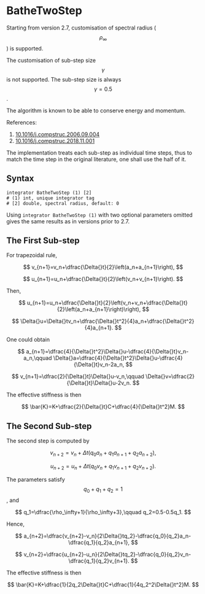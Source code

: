 # BatheTwoStep

Starting from version 2.7, customisation of spectral radius ($$\rho_\infty$$) is supported.

The customisation of sub-step size $$\gamma$$ is not supported. The sub-step size is always $$\gamma=0.5$$.

The algorithm is known to be able to conserve energy and momentum.

References:

1. [10.1016/j.compstruc.2006.09.004](https://doi.org/10.1016/j.compstruc.2006.09.004)
2. [10.1016/j.compstruc.2018.11.001](https://doi.org/10.1016/j.compstruc.2018.11.001)

The implementation treats each sub-step as individual time steps, thus to match the time step in the original literature, one shall use the half of it.

## Syntax

```
integrator BatheTwoStep (1) [2]
# (1) int, unique integrator tag
# [2] double, spectral radius, default: 0
```

Using `integrator BatheTwoStep (1)` with two optional parameters omitted gives the same results as in versions prior 
to 2.7.

## The First Sub-step

For trapezoidal rule,

$$
v_{n+1}=v_n+\dfrac{\Delta{}t}{2}\left(a_n+a_{n+1}\right),
$$

$$
u_{n+1}=u_n+\dfrac{\Delta{}t}{2}\left(v_n+v_{n+1}\right).
$$

Then,

$$
u_{n+1}=u_n+\dfrac{\Delta{}t}{2}\left(v_n+v_n+\dfrac{\Delta{}t}{2}\left(a_n+a_{n+1}\right)\right),
$$

$$
\Delta{}u=\Delta{}tv_n+\dfrac{\Delta{}t^2}{4}a_n+\dfrac{\Delta{}t^2}{4}a_{n+1}.
$$

One could obtain

$$
a_{n+1}=\dfrac{4}{\Delta{}t^2}\Delta{}u-\dfrac{4}{\Delta{}t}v_n-a_n,\qquad
\Delta{}a=\dfrac{4}{\Delta{}t^2}\Delta{}u-\dfrac{4}{\Delta{}t}v_n-2a_n,
$$

$$
v_{n+1}=\dfrac{2}{\Delta{}t}\Delta{}u-v_n,\qquad
\Delta{}v=\dfrac{2}{\Delta{}t}\Delta{}u-2v_n.
$$

The effective stiffness is then

$$
\bar{K}=K+\dfrac{2}{\Delta{}t}C+\dfrac{4}{\Delta{}t^2}M.
$$

## The Second Sub-step

The second step is computed by

$$
v_{n+2}=v_n+\Delta{}t\left(q_0a_n+q_1a_{n+1}+q_2a_{n+2}\right),
$$

$$
u_{n+2}=u_n+\Delta{}t\left(q_0v_n+q_1v_{n+1}+q_2v_{n+2}\right).
$$

The parameters satisfy $$q_0+q_1+q_2=1$$, and

$$
q_1=\dfrac{\rho_\infty+1}{\rho_\infty+3},\qquad
q_2=0.5-0.5q_1.
$$

Hence,

$$
a_{n+2}=\dfrac{v_{n+2}-v_n}{2\Delta{}tq_2}-\dfrac{q_0}{q_2}a_n-\dfrac{q_1}{q_2}a_{n+1},
$$

$$
v_{n+2}=\dfrac{u_{n+2}-u_n}{2\Delta{}tq_2}-\dfrac{q_0}{q_2}v_n-\dfrac{q_1}{q_2}v_{n+1}.
$$

The effective stiffness is then

$$
\bar{K}=K+\dfrac{1}{2q_2\Delta{}t}C+\dfrac{1}{4q_2^2\Delta{}t^2}M.
$$